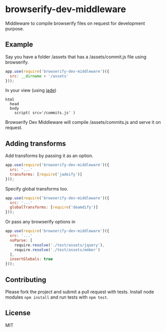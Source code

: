# browserify-dev-middleware

Middleware to compile browserify files on request for development purpose.

## Example

Say you have a folder /assets that has a /assets/commit.js file using browserify.

````javascript
app.use(require('browserify-dev-middleware')({
  src: __dirname + '/assets'
}));
````

In your view (using [jade](https://github.com/visionmedia/jade))

````jade
html
  head
  body
    script( src='/commits.js' )
````

Browserify Dev Middleware will compile /assets/commits.js and serve it on request.

## Adding transforms

Add transforms by passing it as an option.

````javascript
app.use(require('browserify-dev-middleware')({
  src: '...'
  transforms: [require('jadeify')]
}));
````

Specify global transforms too.

````javascript
app.use(require('browserify-dev-middleware')({
  src: '...'
  globalTransforms: [require('deamdify')]
}));
````

Or pass any browserify options in

````javascript
app.use(require('browserify-dev-middleware')({
  src: '...'
  noParse: [
    require.resolve('./test/assets/jquery'),
    require.resolve('./test/assets/ember')
  ],
  insertGlobals: true
}));
````

## Contributing

Please fork the project and submit a pull request with tests. Install node modules `npm install` and run tests with `npm test`.

## License

MIT
